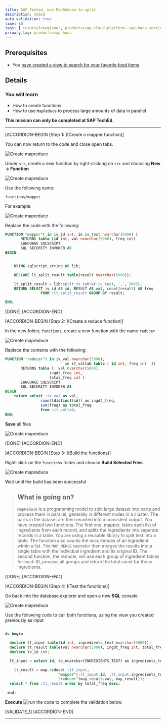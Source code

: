 ```yaml
---
title: SAP Teched, use MapReduce to split
description: sdasd
auto_validation: true
time: 10
tags: [ tutorial>beginner, products>sap-cloud-platform--sap-hana-service, products>sap-web-ide]
primary_tag: products>sap-hana
---
```


## Prerequisites
 - You [have created a view to search for your favorite food items](hana-advanced-analytics-teched-2)

## Details
### You will learn
  - How to create functions
  - How to use `MapReduce` to process large amounts of data in parallel


  **This mission can only be completed at SAP TechEd.**

---

[ACCORDION-BEGIN [Step 1: ](Create a mapper function)]

You can now return to the code and close open tabs.

![Create mapreduce](1.png)

Under `src`, create a new function by right-clicking on `src` and choosing **New -> Function**

![Create mapreduce](4.png)

Use the following name:

```text
functions/mapper
```

For example:

![Create mapreduce](3.png)

Replace the code with the following:

```sql
FUNCTION "mapper"( in iv_id int, in iv_text nvarchar(5000) )
       RETURNS table (id int, val nvarchar(5000), freq int)
       LANGUAGE SQLSCRIPT
       SQL SECURITY INVOKER AS
BEGIN


	USING sqlscript_string AS lib;

	DECLARE lt_split_result table(result nvarchar(5000));

	lt_split_result = lib:split_to_table(:iv_text, ',', 5000);
	RETURN SELECT iv_id AS id, RESULT AS val, count(result) AS freq
				FROM :lt_split_result GROUP BY result;

END;
```


[DONE]
[ACCORDION-END]

[ACCORDION-BEGIN [Step 2: ](Create a reduce function)]

In the new folder, `functions`, create a new function with the name `reducer`

![Create mapreduce](2.png)

Replace the contents with the following:

```sql
FUNCTION "reducer"( in iv_val nvarchar(5000),
						   in it_valtab table ( id int, freq int  ))
       RETURNS table (	val nvarchar(5000),
					ingdt_freq int,
					total_freq int )
       LANGUAGE SQLSCRIPT
       SQL SECURITY INVOKER AS
BEGIN
	return select :iv_val as val,
				count(distinct(id)) as ingdt_freq,
				sum(freq) as total_freq
				from :it_valtab;
END;

```
**Save** all files

![Create mapreduce](5.png)

[DONE]
[ACCORDION-END]


[ACCORDION-BEGIN [Step 3: ](Build the functions)]



Right-click on the `functions` folder and choose  **Build Selected Files**

![Create mapreduce](6.png)

Wait until the build has been successful

> ## What is going on?
>
> `MapReduce` is a programming model to split large dataset into parts and process them in parallel, generally in different nodes in a cluster. The parts in the dataset are then reunited into a consistent output.
> You have created two functions. The first one, mapper, takes each list of ingredients from each record, and splits the ingredients into separate records in a table. You are using a reusable library to split text into a table. The function also counts the occurrences of an ingredient within a list. The `MAP_MERGE` operator then merges the results into a single table with the individual ingredient and its original ID.
> The second function, the reducer, will use each group of ingredient tables for each ID, process all groups and return the total count for those ingredients.

[DONE]
[ACCORDION-END]

[ACCORDION-BEGIN [Step 4: ](Test the functions)]

Go back into the database explorer and open a new **SQL** console

![Create mapreduce](7.png)

Use the following code to call both functions, using the view you created previously as input

```sql

do begin

  declare lt_input table(id int, ingredients_text nvarchar(5000));
  declare lt_result table(val nvarchar(5000), ingdt_freq int, total_freq int );
  declare lv_id int;

  lt_input = select id, to_nvarchar(INGREDIENTS_TEXT) as ingredients_text from "myFood";

    lt_result = map_reduce( :lt_input,
  						"mapper"(:lt_input.id, :lt_input.ingredients_text) group by val as map_result,
  						"reducer"(map_result.val, map_result));
  select * from :lt_result order by total_freq desc;

 end;
```

**Execute** ![run](run.png) the code to complete the validation below.

[VALIDATE_1]
[ACCORDION-END]



---
